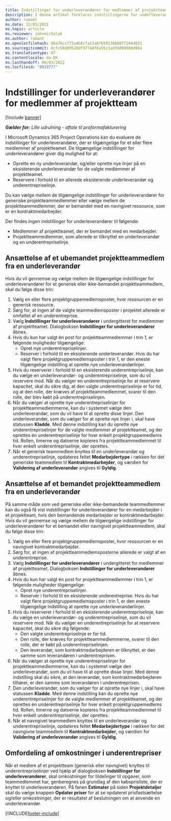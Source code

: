 ```yaml
---
title: Indstillinger for underleverandører for medlemmer af projektteam
description: I denne artikel forklares indstillingerne for underleverandører for projektteammedlemmer i Microsoft Dynamics 365 Project Operations.
author: rumant
ms.date: 12/03/2021
ms.topic: article
ms.reviewer: johnmichalak
ms.author: rumant
ms.openlocfilehash: 88a76ccf73a4b6cfa13a67b50130b007f244d831
ms.sourcegitcommit: 6cfc50d89528df977a8f6a55c1ad39d99800d9b4
ms.translationtype: HT
ms.contentlocale: da-DK
ms.lasthandoff: 06/03/2022
ms.locfileid: "8919777"
---
```

# <a name="subcontracting-options-for-project-team-members"></a>Indstillinger for underleverandører for medlemmer af projektteam

[!include [banner](../../includes/dataverse-preview.md)]

_**Gælder for:** Lille udrulning - aftale til proformafakturering_

I Microsoft Dynamics 365 Project Operations kan du evaluere de indstillinger for underleverandører, der er tilgængelige for et eller flere medlemmer af projektteamet. De tilgængelige indstillinger for underleverandører giver dig mulighed for at:

- Oprette en ny underleverandør, og/eller oprette nye linjer på en eksisterende underleverandør for de valgte medlemmer af projektteamet. 
- Reservere i forhold til en allerede eksisterende underleverandør og underentrepriselinje. 

Du kan vælge mellem de tilgængelige indstillinger for underleverandører for generiske projektteammedlemmer eller vælge mellem de projektteammedlemmer, der er bemandet med en navngivet ressource, som er en kontraktmedarbejder. 

Der findes ingen indstillinger for underleverandører til følgende:

- Medlemmer af projektteamet, der er bemandet med en medarbejder. 
- Projektteammedlemmer, som allerede er tilknyttet en underleverandør og en underentrepriselinje. 

## <a name="subcontracting-an-unstaffed-project-team-member"></a>Ansættelse af et ubemandet projektteammedlem fra en underleverandør

Hvis du vil gennemse og vælge mellem de tilgængelige indstillinger for underleverandører for et generisk eller ikke-bemandet projektteammedlem, skal du følge disse trin:

1. Vælg en eller flere projektgruppemedlemsposter, hvor ressourcen er en generisk ressource.
2. Sørg for, at ingen af de valgte teammedlemsposter i projektet allerede er omfattet af en underentreprise. 
3. Vælg **Indstillinger for underleverandører** i undergitteret for medlemmer af projektteamet. Dialogboksen **Indstillinger for underleverandører** åbnes. 
4. Hvis du kun har valgt én post for projektteammedlemmer i trin 1, er følgende muligheder tilgængelige:
    - Opret nye underentrepriselinjer. 
    - Reserver i forhold til en eksisterende underleverandør. Hvis du har valgt flere projektgruppemedlemsposter i trin 1, er den eneste tilgængelige indstilling at oprette nye underleverandørlinjer.
5. Hvis du reserverer i forhold til en eksisterende underentrepriselinje, kan du vælge en underleverandør- og underentrepriselinje, som du vil reservere mod. Når du vælger en underentrepriselinje for at reservere kapacitet, skal du sikre dig, at den valgte underentrepriselinje er for tid, og at den rolle, der kræves af projektteammedlemmet, svarer til den rolle, der blev købt på underentrepriselinjen.
6. Når du vælger at oprette nye underentrepriselinjer for projektteammedlemmerne, kan du i systemet vælge den underleverandør, som du vil have til at oprette disse linjer. Den underleverandør, som du vælger for at oprette nye linjer i, skal have statussen **Kladde**. Med denne indstilling kan du oprette nye underentrepriselinjer for de valgte medlemmer af projektteamet, og der oprettes én underentrepriselinje for hver enkelt projektgruppemedlems tid. Rollen, timerne og datoerne kopieres fra projektteammedlemmet til hver enkelt underentrepriselinje, der oprettes. 
7. Når et generisk teammedlem knyttes til en underleverandør og underentrepriselinje, opdateres feltet **Medarbejdertype** i rækken for det generiske teammedlem til **Kontraktmedarbejder**, og værdien for **Validering af underleverandør** angives til **Gyldig**.

## <a name="subcontracting-a-staffed-project-team-member"></a>Ansættelse af et bemandet projektteammedlem fra en underleverandør

På samme måde som ved generiske eller ikke-bemandede teammedlemmer kan du også få vist indstillinger for underleverandører for en medarbejder i et projektteam, hvis den bemandende medarbejder er kontraktmedarbejder. Hvis du vil gennemse og vælge mellem de tilgængelige indstillinger for underleverandører for et bemandet eller navngivet projektteammedlem, skal du følge disse trin:

1. Vælg en eller flere projektgruppemedlemsposter, hvor ressourcen er en navngivet kontraktmedarbejder.
2. Sørg for, at ingen af projektteammedlemsposterne allerede er valgt af en underentreprise. 
3. Vælg **Indstillinger for underleverandører** i undergitteret for medlemmer af projektteamet. Dialogboksen **Indstillinger for underleverandører** åbnes. 
4. Hvis du kun har valgt én post for projektteammedlemmer i trin 1, er følgende muligheder tilgængelige:
      - Opret nye underentrepriselinjer.
      - Reservér i forhold til en eksisterende underentreprise.
  Hvis du har valgt flere projektgruppemedlemsposter i trin 1, er den eneste tilgængelige indstilling at oprette nye underleverandørlinjer.
5. Hvis du reserverer i forhold til en eksisterende underentrepriselinje, kan du vælge en underleverandør- og underentrepriselinje, som du vil reservere mod. Når du vælger en underentrepriselinje for at reservere kapacitet, skal du sikre dig følgende:
      - Den valgte underentrepriselinje er for tid. 
      - Den rolle, der kræves for projektteammedlemmerne, svarer til den rolle, der er købt på underentrepriselinjen. 
      - Den leverandør, som kontraktmedarbejderen er tilknyttet, er den samme som leverandøren i underentreprisen.
6. Når du vælger at oprette nye underentrepriselinjer for projektteammedlemmerne, kan du i systemet vælge den underleverandør, som du vil have til at oprette disse linjer. Med denne indstilling skal du sikre, at den leverandør, som kontraktmedarbejderen tilhører, er den samme som leverandøren i underentreprisen. 
7. Den underleverandør, som du vælger for at oprette nye linjer i, skal have statussen **Kladde**. Med denne indstilling kan du oprette nye underentrepriselinjer for de valgte medlemmer af projektteamet, og der oprettes én underentrepriselinje for hver enkelt projektgruppemedlems tid. Rollen, timerne og datoerne kopieres fra projektteammedlemmet til hver enkelt underentrepriselinje, der oprettes.  
8. Når et navngivet teammedlem knyttes til en underleverandør og underentrepriselinje, opdateres feltet **Medarbejdertype** i rækken for det navngivne teammedlem til **Kontraktmedarbejder**, og værdien for **Validering af underleverandør** angives til **Gyldig**.

## <a name="re-costing-subcontractor-assignments"></a>Omfordeling af omkostninger i underentrepriser

Når et medlem af et projektteam (generisk eller navngivet) knyttes til underentrepriselinjer ved hjælp af dialogboksen **Indstillinger for underleverandører**, skal omkostninger for tildelinger til opgaver, som teammedlemmet har, genberegnes på grundlag af den købsprisliste, der er knyttet til underleverandøren. På fanen **Estimater** på siden **Projektdetaljer** skal du vælge knappen **Opdater priser** for at se opdateret prisfastsættelse og/eller omkostninger, der er resultatet af beslutningen om at anvende en underleverandør.

[!INCLUDE[footer-include](../../includes/footer-banner.md)]
